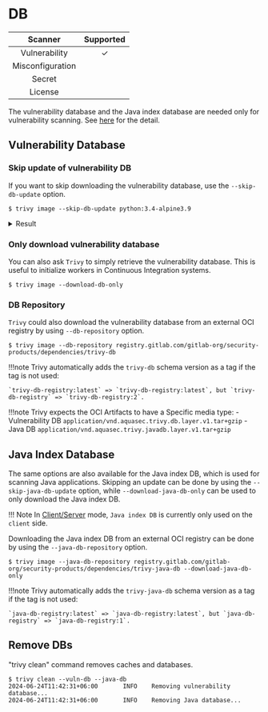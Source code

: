 # DB

|     Scanner      | Supported |
|:----------------:|:---------:|
|  Vulnerability   |     ✓     |
| Misconfiguration |           |
|      Secret      |           |
|     License      |           |

The vulnerability database and the Java index database are needed only for vulnerability scanning.
See [here](../scanner/vulnerability.md) for the detail.

## Vulnerability Database

### Skip update of vulnerability DB
If you want to skip downloading the vulnerability database, use the `--skip-db-update` option.

```
$ trivy image --skip-db-update python:3.4-alpine3.9
```

<details>
<summary>Result</summary>

```
2019-05-16T12:48:08.703+0900    INFO    Detecting Alpine vulnerabilities...

python:3.4-alpine3.9 (alpine 3.9.2)
===================================
Total: 1 (UNKNOWN: 0, LOW: 0, MEDIUM: 1, HIGH: 0, CRITICAL: 0)

+---------+------------------+----------+-------------------+---------------+--------------------------------+
| LIBRARY | VULNERABILITY ID | SEVERITY | INSTALLED VERSION | FIXED VERSION |             TITLE              |
+---------+------------------+----------+-------------------+---------------+--------------------------------+
| openssl | CVE-2019-1543    | MEDIUM   | 1.1.1a-r1         | 1.1.1b-r1     | openssl: ChaCha20-Poly1305     |
|         |                  |          |                   |               | with long nonces               |
+---------+------------------+----------+-------------------+---------------+--------------------------------+
```

</details>

### Only download vulnerability database
You can also ask `Trivy` to simply retrieve the vulnerability database.
This is useful to initialize workers in Continuous Integration systems.

```
$ trivy image --download-db-only
```

### DB Repository
`Trivy` could also download the vulnerability database from an external OCI registry by using `--db-repository` option.

```
$ trivy image --db-repository registry.gitlab.com/gitlab-org/security-products/dependencies/trivy-db
```
!!!note
    Trivy automatically adds the `trivy-db` schema version as a tag if the tag is not used:

    `trivy-db-registry:latest` => `trivy-db-registry:latest`, but `trivy-db-registry` => `trivy-db-registry:2`.

!!!note
    Trivy expects the OCI Artifacts to have a Specific media type:
    - Vulnerability DB `application/vnd.aquasec.trivy.db.layer.v1.tar+gzip` 
    - Java DB `application/vnd.aquasec.trivy.javadb.layer.v1.tar+gzip`

## Java Index Database
The same options are also available for the Java index DB, which is used for scanning Java applications.
Skipping an update can be done by using the `--skip-java-db-update` option, while `--download-java-db-only` can be used to only download the Java index DB.

!!! Note
    In [Client/Server](../references/modes/client-server.md) mode, `Java index DB` is currently only used on the `client` side.

Downloading the Java index DB from an external OCI registry can be done by using the `--java-db-repository` option.

```
$ trivy image --java-db-repository registry.gitlab.com/gitlab-org/security-products/dependencies/trivy-java-db --download-java-db-only
```

!!!note
    Trivy automatically adds the `trivy-java-db` schema version as a tag if the tag is not used:

    `java-db-registry:latest` => `java-db-registry:latest`, but `java-db-registry` => `java-db-registry:1`.

## Remove DBs
"trivy clean" command removes caches and databases.

```
$ trivy clean --vuln-db --java-db
2024-06-24T11:42:31+06:00       INFO    Removing vulnerability database...
2024-06-24T11:42:31+06:00       INFO    Removing Java database...
```

